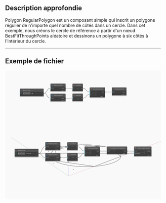 ## Description approfondie
Polygon RegularPolygon est un composant simple qui inscrit un polygone régulier de n'importe quel nombre de côtés dans un cercle. Dans cet exemple, nous créons le cercle de référence à partir d'un nœud BestFitThroughPoints aléatoire et dessinons un polygone à six côtés à l'intérieur du cercle.
___
## Exemple de fichier

![RegularPolygon](./Autodesk.DesignScript.Geometry.Polygon.RegularPolygon_img.jpg)

